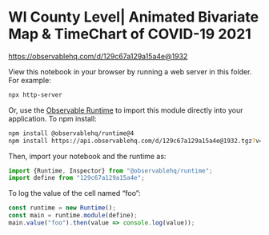 # WI County Level| Animated Bivariate Map & TimeChart of COVID-19 2021

https://observablehq.com/d/129c67a129a15a4e@1932

View this notebook in your browser by running a web server in this folder. For
example:

~~~sh
npx http-server
~~~

Or, use the [Observable Runtime](https://github.com/observablehq/runtime) to
import this module directly into your application. To npm install:

~~~sh
npm install @observablehq/runtime@4
npm install https://api.observablehq.com/d/129c67a129a15a4e@1932.tgz?v=3
~~~

Then, import your notebook and the runtime as:

~~~js
import {Runtime, Inspector} from "@observablehq/runtime";
import define from "129c67a129a15a4e";
~~~

To log the value of the cell named “foo”:

~~~js
const runtime = new Runtime();
const main = runtime.module(define);
main.value("foo").then(value => console.log(value));
~~~

